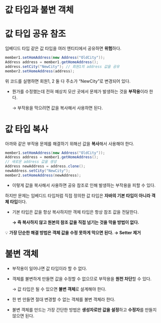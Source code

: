 # 값 타입과 불변 객체

# 값 타입 공유 참조

임베디드 타입 같은 값 타입을 여러 엔티티에서 공유하면 **위험**하다.

```java
member1.setHomAddress(new Address("OldCity"));
Address address = member1.getHomeAddress();
address.setCity("NewCity"); // 회원1의 address 값을 공유
member2.setHomeAddress(address);
```

위 코드를 실행하면 회원1, 2 둘 다 주소가 “NewCity”로 변경되어 있다.

- 뭔가를 수정했는데 전혀 예상치 모산 곳에서 문제가 발생하는 것을 **부작용**이라 한다.
    
    → 부작용을 막으려면 값을 복사해서 사용하면 된다.
    

# 값 타입 복사

아까와 같은 부작용 문제를 해결하기 위해선 값을 **복사**해서 사용해야 한다.

```java
member1.setHomAddress(new Address("OldCity"));
Address address = member1.getHomeAddress();
// 새로운 address 값을 생성
Address newAddress = address.clone();
newAddress.setCity("NewCity"); 
member2.setHomeAddress(newAddress);
```

- 이렇게 값을 복사해서 사용하면 공유 참조로 인해 발생하는 부작용을 피할 수 있다.

하지만 문제는 임베디드 타입처럼 직접 정의한 값 타입은 **자바의 기본 타입이 아니라 객체 타입**이다.

- 기본 타입은 값을 항상 복사하지만 객체 타입은 항상 참조 값을 전달한다.
    
    **→ 즉 복사하지 않고 원본의 참조 값을 직접 넘기는 것을 막을 방법이 없다.**
    
💡 **가장 단순한 해결 방법은 객체 값을 수정 못하게 막으면 된다. → Setter 제거**

# 불변 객체

- 부작용이 일어나면 값 타입이라 할 수 없다.
- 객체를 불변하게 만들면 값을 수정할 수 없으므로 부작용을 **원천 차단**할 수 있다.
    
    → 값 타입은 될 수 있으면 **불변 객체**로 설계해야 한다.
    
- 한 번 만들면 절대 변경할 수 없는 객체를 불변 객체라 한다.
- 불변 객체를 만드는 가장 간단한 방법은 **생성자로만 값을 설정**하고 **수정자**를 만들지 않으면 된다.